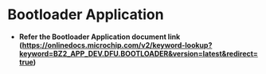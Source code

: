 ﻿# Bootloader Application

-   **Refer the Bootloader Application document link (https://onlinedocs.microchip.com/v2/keyword-lookup?keyword=BZ2_APP_DEV.DFU.BOOTLOADER&version=latest&redirect=true)**
